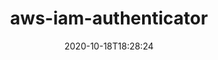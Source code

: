 ---
date: '2020-10-18T18:28:24'
draft: false
metadata:
  description: A tool to use AWS IAM credentials to authenticate to a Kubernetes cluster
  homepage: ''
  name: aws-iam-authenticator
  owner:
    github_url: https://github.com/kubernetes-sigs
    login: kubernetes-sigs
    name: Kubernetes SIGs
    url: ''
  url: https://github.com/kubernetes-sigs/aws-iam-authenticator
tags:
- aws
- iam
- k8s
title: aws-iam-authenticator
type: tool
---